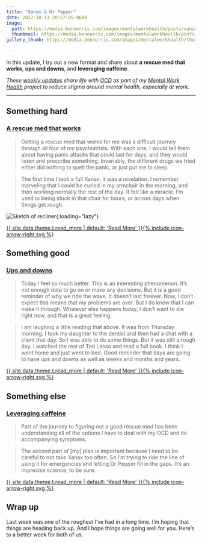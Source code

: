 ```yaml
---
title: "Xanax & Dr Pepper"
date: 2022-10-13 20:57:05-0600
image: 
  path: https://media.bennorris.com/images/mentalworkhealth/posts/xanax-dr-pepper.jpg
  thumbnail: https://media.bennorris.com/images/mentalworkhealth/posts/thumbnails/xanax-dr-pepper.jpg
gallery_thumb: https://media.bennorris.com/images/mentalworkhealth/thumbs/xanax-dr-pepper.jpg

---
```



In this update, I try out a new format and share about **a rescue med that works**, **ups and downs**, and **leveraging caffeine**.

_These [weekly updates](https://bennorris.com/tags/weekly-update/) share life with [OCD](https://bennorris.com/tags/ocd/) as part of my [Mental Work Health](https://bennorris.com/mental-work-health/) project to reduce stigma around mental health, especially at work._

***

## Something hard

### [A rescue med that works](https://bennorris.com/2022/10/11/a-rescue-med-that-works)

> Getting a rescue med that works for me was a difficult journey through all four of my psychiatrists. With each one, I would tell them about having panic attacks that could last for days, and they would listen and prescribe something. Invariably, the different drugs we tried either did nothing to quell the panic, or just put me to sleep.

> The first time I took a full Xanax, it was a revelation. I remember marveling that I could be curled in my armchair in the morning, and then working normally the rest of the day. It felt like a miracle. I’m used to being stuck in that chair for hours, or across days when things get rough.

![Sketch of recliner](https://media.bennorris.com/images/mentalworkhealth/posts/panic-attack-recovery-zone.jpg){:loading="lazy"}

<p class="entry-excerpt"><a href="https://bennorris.com/2022/10/11/a-rescue-med-that-works" class="more-link"><span class="link-text">{{ site.data.theme.t.read_more | default: 'Read More' }}</span><span class="icon icon--arrow-right">{% include icon-arrow-right.svg %}</span></a></p>
  

## Something good

### [Ups and downs](https://bennorris.com/2022/10/12/ups-and-downs)

> Today I feel so much better. This is an interesting phenomenon. It’s not enough data to go on or make any decisions. But it is a good reminder of why we ride the wave. It doesn’t last forever. Now, I don’t expect this means that my problems are over. But I do know that I can make it through. Whatever else happens today, I don’t want to die right now, and that is a great feeling.

> I am laughing a little reading that above. It was from Thursday morning. I took my daughter to the dentist and then had a chat with a client that day. So I was able to do some things. But it was still a rough day. I watched the rest of Ted Lasso and read a full book. I think I went home and just went to bed. Good reminder that days are going to have ups and downs as well as weeks and months and years.

<p class="entry-excerpt"><a href="https://bennorris.com/2022/10/12/ups-and-downs" class="more-link"><span class="link-text">{{ site.data.theme.t.read_more | default: 'Read More' }}</span><span class="icon icon--arrow-right">{% include icon-arrow-right.svg %}</span></a></p>

## Something else

### [Leveraging caffeine](https://bennorris.com/2022/10/13/leveraging-caffeine)

> Part of the journey to figuring out a good rescue med has been understanding all of the options I have to deal with my OCD and its accompanying symptoms.

> The second part of [my] plan is important because I need to be careful to not take Xanax too often. So I’m trying to ride the line of using it for emergencies and letting Dr Pepper fill in the gaps. It’s an imprecise science, to be sure.

<p class="entry-excerpt"><a href="https://bennorris.com/2022/10/13/leveraging-caffeine" class="more-link"><span class="link-text">{{ site.data.theme.t.read_more | default: 'Read More' }}</span><span class="icon icon--arrow-right">{% include icon-arrow-right.svg %}</span></a></p>


## Wrap up

Last week was one of the roughest I’ve had in a long time. I’m hoping that things are heading back up. And I hope things are going well for you. Here’s to a better week for both of us.




